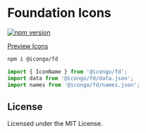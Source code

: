Foundation Icons
===

[![npm version](https://img.shields.io/npm/v/@icongo/fd.svg)](https://www.npmjs.com/package/@icongo/fd)

[Preview Icons](http://icongo.github.io/#/icons/fd)

```bash
npm i @icongo/fd
```

```jsx
import { IconName } from '@icongo/fd';
import data from '@icongo/fd/data.json';
import names from '@icongo/fd/names.json';
```

## License

Licensed under the MIT License.